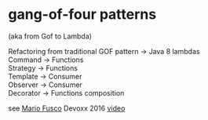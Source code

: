 # gang-of-four patterns 
(aka from Gof to Lambda)

Refactoring from traditional GOF pattern -> Java 8 lambdas\
Command -> Functions\
Strategy -> Functions\
Template -> Consumer\
Observer -> Consumer\
Decorator -> Functions composition

see <a href="https://twitter.com/mariofusco">Mario Fusco</a> Devoxx 2016 <a href="https://www.youtube.com/watch?v=Rmer37g9AZM">video</a>